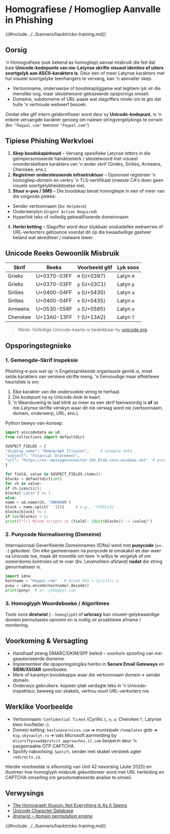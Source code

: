 # Homografiese / Homogliep Aanvalle in Phishing

{{#include ../../banners/hacktricks-training.md}}

## Oorsig

'n Homografiese (ook bekend as homogliep) aanval misbruik die feit dat baie **Unicode-kodepunte van nie-Latynse skrifte visueel identies of uiters soortgelyk aan ASCII-karakters is**. Deur een of meer Latynse karakters met hul visueel soortgelyke teenhangers te vervang, kan 'n aanvaller skep:

* Vertoonname, onderwerpe of boodskapliggame wat legitiem lyk vir die menslike oog, maar sleutelwoord-gebaseerde opsporings omseil.
* Domeine, subdomeine of URL-paaie wat slagoffers mislei om te glo dat hulle 'n vertroude webwerf besoek.

Omdat elke glif intern geïdentifiseer word deur sy **Unicode-kodepunt**, is 'n enkele vervangde karakter genoeg om naïewe stringvergelykings te oorwin (bv. `"Παypal.com"` teenoor `"Paypal.com"`).

## Tipiese Phishing Werkvloei

1. **Skep boodskapinhoud** – Vervang spesifieke Latynse letters in die geïmpersoniseerde handelsmerk / sleutelwoord met visueel ononderskeibare karakters van 'n ander skrif (Grieks, Sirilies, Armeens, Cherokee, ens.).
2. **Registreer ondersteunende infrastruktuur** – Opsioneel registreer 'n homogliep-domein en verkry 'n TLS-sertifikaat (meeste CA's doen geen visuele soortgelykheidstoetse nie).
3. **Stuur e-pos / SMS** – Die boodskap bevat homogliepe in een of meer van die volgende plekke:
* Sender vertoonnaam (bv. `Ηеlрdеѕk`)
* Onderwerplyn (`Urgеnt Аctіon Rеquіrеd`)
* Hyperlink teks of volledig gekwalifiseerde domeinnaam
4. **Herlei ketting** – Slagoffer word deur blykbaar onskadelike webwerwe of URL-verkorters gebounce voordat dit op die kwaadwillige gasheer beland wat akrediteer / malware lewer.

## Unicode Reeks Gewoonlik Misbruik

| Skrif | Reeks | Voorbeeld glif | Lyk soos |
|-------|-------|----------------|----------|
| Grieks | U+0370-03FF | `Η` (U+0397) | Latyn `H` |
| Grieks | U+0370-03FF | `ρ` (U+03C1) | Latyn `p` |
| Sirilies | U+0400-04FF | `а` (U+0430) | Latyn `a` |
| Sirilies | U+0400-04FF | `е` (U+0435) | Latyn `e` |
| Armeens | U+0530-058F | `օ` (U+0585) | Latyn `o` |
| Cherokee | U+13A0-13FF | `Ꭲ` (U+13A2) | Latyn `T` |

> Wenk: Volledige Unicode-kaarte is beskikbaar by [unicode.org](https://home.unicode.org/).

## Opsporingstegnieke

### 1. Gemengde-Skrif Inspeksie

Phishing-e-pos wat op 'n Engelssprekende organisasie gemik is, moet selde karakters van verskeie skrifte meng. 'n Eenvoudige maar effektiewe heuristiek is om:

1. Elke karakter van die ondersoekte string te herhaal.
2. Die kodepunt na sy Unicode-blok te kaart.
3. 'n Waarskuwing te laat klink as meer as een skrif teenwoordig is **of** as nie-Latynse skrifte verskyn waar dit nie verwag word nie (vertoonnaam, domein, onderwerp, URL, ens.).

Python bewys-van-konsep:
```python
import unicodedata as ud
from collections import defaultdict

SUSPECT_FIELDS = {
"display_name": "Ηоmоgraph Illusion",     # example data
"subject": "Finаnꮯiаl Տtatеmеnt",
"url": "https://xn--messageconnecton-2kb.blob.core.windows.net"  # punycode
}

for field, value in SUSPECT_FIELDS.items():
blocks = defaultdict(int)
for ch in value:
if ch.isascii():
blocks['Latin'] += 1
else:
name = ud.name(ch, 'UNKNOWN')
block = name.split(' ')[0]     # e.g., 'CYRILLIC'
blocks[block] += 1
if len(blocks) > 1:
print(f"[!] Mixed scripts in {field}: {dict(blocks)} -> {value}")
```
### 2. Punycode Normalisering (Domeine)

Internasionaal Geverifieerde Domeinnames (IDNs) word met **punycode** (`xn--`) gekodeer. Om elke gasheernaam na punycode te omskakel en dan weer na Unicode toe, maak dit moontlik om teen 'n witlys te vergelyk of om ooreenkoms kontroles uit te voer (bv. Levenshtein afstand) **nadat** die string genormaliseer is.
```python
import idna
hostname = "Ρаypal.com"   # Greek Rho + Cyrillic a
puny = idna.encode(hostname).decode()
print(puny)  # xn--yl8hpyal.com
```
### 3. Homoglyph Woordeboeke / Algoritmes

Tools soos **dnstwist** (`--homoglyph`) of **urlcrazy** kan visueel-gelykwaardige domein permutasies opnoem en is nuttig vir proaktiewe afname / monitering.

## Voorkoming & Versagting

* Handhaaf streng DMARC/DKIM/SPF beleid – voorkom spoofing van nie-geautoriseerde domeine.
* Implementeer die opsporingslogika hierbo in **Secure Email Gateways** en **SIEM/XSOAR** speelboeke.
* Merk of karantyn boodskappe waar die vertoonnaam domein ≠ sender domein.
* Onderwys gebruikers: kopieer-plak verdagte teks in 'n Unicode-inspekteur, beweeg oor skakels, vertrou nooit URL-verkorters nie.

## Werklike Voorbeelde

* Vertoonnaam: `Сonfidеntiаl Ꭲiꮯkеt` (Cyrillic `С`, `е`, `а`; Cherokee `Ꭲ`; Latynse klein hoofletter `ꮯ`).
* Domein ketting: `bestseoservices.com` ➜ munisipale `/templates` gids ➜ `kig.skyvaulyt.ru` ➜ vals Microsoft aanmelding by `mlcorsftpsswddprotcct.approaches.it.com` beskerm deur 'n pasgemaakte OTP CAPTCHA.
* Spotify nabootsing: `Sρօtifւ` sender met skakel versteek agter `redirects.ca`.

Hierdie voorbeelde is afkomstig van Unit 42 navorsing (Julie 2025) en illustreer hoe homoglyph misbruik gekombineer word met URL herleiding en CAPTCHA omseiling om geoutomatiseerde analise te omseil.

## Verwysings

- [The Homograph Illusion: Not Everything Is As It Seems](https://unit42.paloaltonetworks.com/homograph-attacks/)
- [Unicode Character Database](https://home.unicode.org/)
- [dnstwist – domain permutation engine](https://github.com/elceef/dnstwist)

{{#include ../../banners/hacktricks-training.md}}
